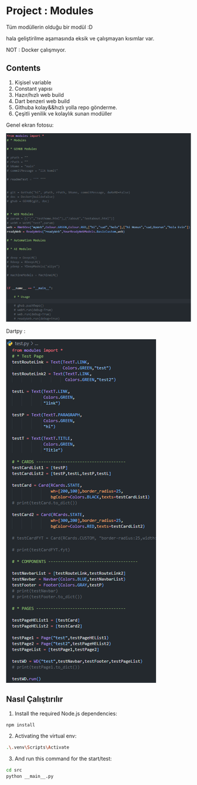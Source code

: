 # Project : **Modules**

Tüm modüllerin olduğu bir modül :D

hala geliştirilme aşamasında eksik ve çalışmayan kısımlar var. 

NOT : Docker çalışmıyor.

## Contents
1. Kişisel variable
2. Constant yapısı
3. Hazır/hızlı web build
4. Dart benzeri web build
5. Githuba kolay&&hızlı yolla repo gönderme.
6. Çeşitli yenilik ve kolaylık sunan modüller

Genel ekran fotosu: 

![Proje Ekran Görüntüsü1](assets/mg1.png)

Dartpy :

![Proje Ekran Görüntüsü2](assets/dartpy.png)

## Nasıl Çalıştırılır

1. Install the required Node.js dependencies:
  ```bash
  npm install
  ```

2. Activating the virtual env:
  ```bash
  .\.venv\Scripts\Activate
  ```

3. And run this command for the start/test:
  ```bash
  cd src
  python __main__.py
  ```

